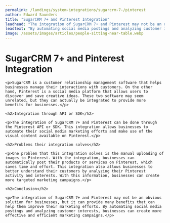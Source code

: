 ```yaml
---
permalink: /landings/system-integrations/sugarcrm-7-/pinterest
author: Edward Saunders
title: "SugarCRM 7+ and Pinterest Integration"
leadhead: "The integration of SugarCRM 7+ and Pinterest may not be an obvious solution for businesses, but it can provide many benefits that can help them improve their marketing efforts"
leadtext: "By automating social media postings and analyzing customer interests, businesses can create more effective and efficient marketing campaigns."
image: /assets/images/articles/people-sitting-near-table.webp
---
```

<div class="arttext">	<h1>SugarCRM 7+ and Pinterest Integration</h1>

	<p>SugarCRM is a customer relationship management software that helps businesses manage their interactions with customers. On the other hand, Pinterest is a social media platform that allows users to discover and save creative ideas. These two software may seem unrelated, but they can actually be integrated to provide more benefits for businesses.</p>

	<h2>Integration through API or SDK</h2>

	<p>The integration of SugarCRM 7+ and Pinterest can be done through the Pinterest API or SDK. This integration allows businesses to automate their social media marketing efforts and make use of the visual content available on Pinterest.</p>

	<h2>Problems their integration solves</h2>

	<p>One problem that this integration solves is the manual uploading of images to Pinterest. With the integration, businesses can automatically post their products or services on Pinterest, which saves time and effort. This integration also allows businesses to better understand their customers by analyzing their Pinterest activity and interests. With this information, businesses can create more targeted marketing campaigns.</p>

	<h2>Conclusion</h2>

	<p>The integration of SugarCRM 7+ and Pinterest may not be an obvious solution for businesses, but it can provide many benefits that can help them improve their marketing efforts. By automating social media postings and analyzing customer interests, businesses can create more effective and efficient marketing campaigns.</p>

</div>